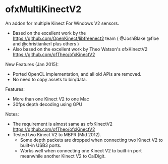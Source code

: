 ofxMultiKinectV2
================

An addon for multiple Kinect For Windows V2 sensors.

- Based on the excellent work by the https://github.com/OpenKinect/libfreenect2 team ( @JoshBlake @floe and @christiankerl plus others )
- Also based on the excellent work by Theo Watson's ofxKinectV2 https://github.com/ofTheo/ofxKinectV2

New Features (Jan 2015):
- Ported OpenCL implementation, and all old APIs are removed.
- No need to copy assets to bin/data.

Features:
- More than one Kinect V2 to one Mac
- 30fps depth decoding using GPU

Notes:
- The requirement is almost same as ofxKinectV2 https://github.com/ofTheo/ofxKinectV2
- Tested two Kinect V2 to MBPR (Mid 2012).
  - Some depth packets are dropped when connecting two Kinect V2 to built-in USB3 ports.
  - Works well when connecting one Kinect V2 to built-in port meanwhile another Kinect V2 to CalDigit.
  
